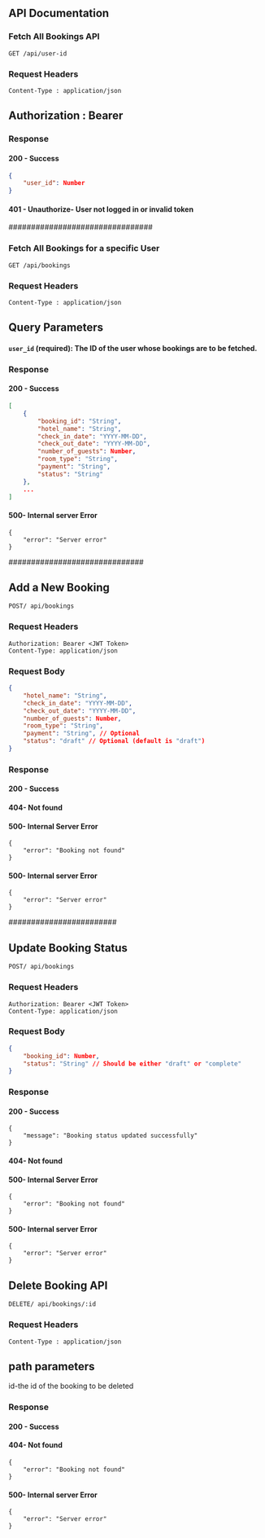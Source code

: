 ##  API Documentation
### Fetch All Bookings API
```
GET /api/user-id
```

### Request Headers
```
Content-Type : application/json
```
## Authorization : Bearer <JWT Token>
### Response
#### 200 - Success
```json
{
    "user_id": Number
}
```

#### 401 - Unauthorize- User not logged in or invalid token  
################################
### Fetch All Bookings for a specific User
```
GET /api/bookings
```

### Request Headers
```
Content-Type : application/json
```
##  Query Parameters
#### `user_id` (required): The ID of the user whose bookings are to be fetched.
### Response
#### 200 - Success
```json
[
    {
        "booking_id": "String",
        "hotel_name": "String",
        "check_in_date": "YYYY-MM-DD",
        "check_out_date": "YYYY-MM-DD",
        "number_of_guests": Number,
        "room_type": "String",
        "payment": "String",
        "status": "String"
    },
    ...
]

```
 #### 500- Internal server Error
```
{
    "error": "Server error"
}
```
##############################
## Add a New Booking
```
POST/ api/bookings
```
### Request Headers
```
Authorization: Bearer <JWT Token>
Content-Type: application/json

```
### Request Body
```json
{
    "hotel_name": "String",
    "check_in_date": "YYYY-MM-DD",
    "check_out_date": "YYYY-MM-DD",
    "number_of_guests": Number,
    "room_type": "String",
    "payment": "String", // Optional
    "status": "draft" // Optional (default is "draft")
}

```
 
### Response
#### 200 - Success
#### 404- Not found
#### 500- Internal Server Error
```
{
    "error": "Booking not found"
}
```
#### 500- Internal server Error
```
{
    "error": "Server error"
}
```
########################
## Update Booking Status
```
POST/ api/bookings
```
### Request Headers
```
Authorization: Bearer <JWT Token>
Content-Type: application/json

```
### Request Body
```json
{
    "booking_id": Number,
    "status": "String" // Should be either "draft" or "complete"
}
```
 
### Response
#### 200 - Success
```
{
    "message": "Booking status updated successfully"
}

```
#### 404- Not found
#### 500- Internal Server Error
```
{
    "error": "Booking not found"
}
```
#### 500- Internal server Error
```
{
    "error": "Server error"
}
```









## Delete Booking API
```
DELETE/ api/bookings/:id
```
### Request Headers
```
Content-Type : application/json
```
## path parameters 
id-the id of the booking to be deleted
### Response
#### 200 - Success
#### 404- Not found
```
{
    "error": "Booking not found"
}
```
#### 500- Internal server Error
```
{
    "error": "Server error"
}
```